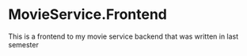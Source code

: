 # MovieService.Frontend
This is a frontend to my movie service backend that was written in last semester 
